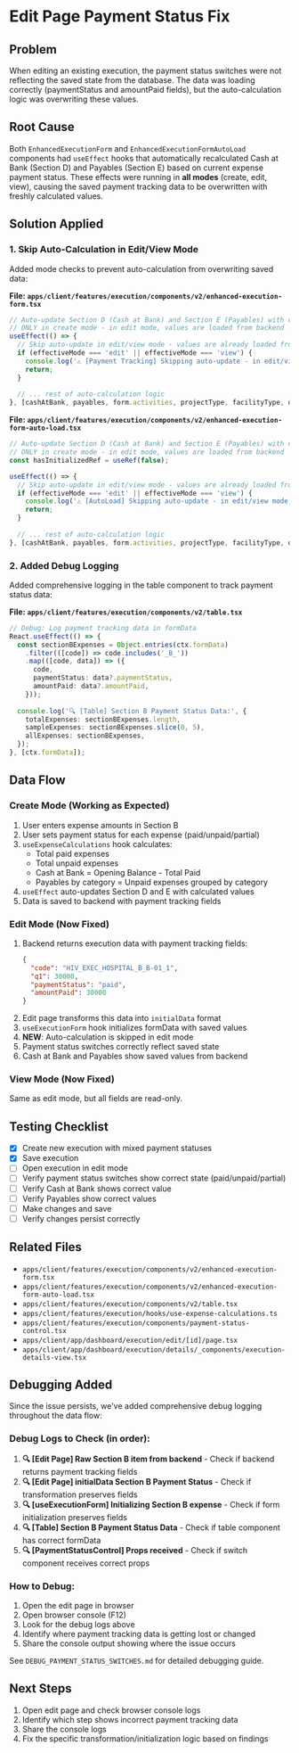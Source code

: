 # Edit Page Payment Status Fix

## Problem
When editing an existing execution, the payment status switches were not reflecting the saved state from the database. The data was loading correctly (paymentStatus and amountPaid fields), but the auto-calculation logic was overwriting these values.

## Root Cause
Both `EnhancedExecutionForm` and `EnhancedExecutionFormAutoLoad` components had `useEffect` hooks that automatically recalculated Cash at Bank (Section D) and Payables (Section E) based on current expense payment status. These effects were running in **all modes** (create, edit, view), causing the saved payment tracking data to be overwritten with freshly calculated values.

## Solution Applied

### 1. Skip Auto-Calculation in Edit/View Mode
Added mode checks to prevent auto-calculation from overwriting saved data:

**File: `apps/client/features/execution/components/v2/enhanced-execution-form.tsx`**
```typescript
// Auto-update Section D (Cash at Bank) and Section E (Payables) with computed values
// ONLY in create mode - in edit mode, values are loaded from backend
useEffect(() => {
  // Skip auto-update in edit/view mode - values are already loaded from backend
  if (effectiveMode === 'edit' || effectiveMode === 'view') {
    console.log('⚠️ [Payment Tracking] Skipping auto-update - in edit/view mode, using backend values');
    return;
  }
  
  // ... rest of auto-calculation logic
}, [cashAtBank, payables, form.activities, projectType, facilityType, quarter, form.formData, form.onFieldChange, effectiveMode]);
```

**File: `apps/client/features/execution/components/v2/enhanced-execution-form-auto-load.tsx`**
```typescript
// Auto-update Section D (Cash at Bank) and Section E (Payables) with computed values
// ONLY in create mode - in edit mode, values are loaded from backend
const hasInitializedRef = useRef(false);

useEffect(() => {
  // Skip auto-update in edit/view mode - values are already loaded from backend
  if (effectiveMode === 'edit' || effectiveMode === 'view') {
    console.log('⚠️ [AutoLoad] Skipping auto-update - in edit/view mode, using backend values');
    return;
  }
  
  // ... rest of auto-calculation logic
}, [cashAtBank, payables, form.activities, projectType, facilityType, quarter, form.formData, form.onFieldChange, effectiveMode]);
```

### 2. Added Debug Logging
Added comprehensive logging in the table component to track payment status data:

**File: `apps/client/features/execution/components/v2/table.tsx`**
```typescript
// Debug: Log payment tracking data in formData
React.useEffect(() => {
  const sectionBExpenses = Object.entries(ctx.formData)
    .filter(([code]) => code.includes('_B_'))
    .map(([code, data]) => ({
      code,
      paymentStatus: data?.paymentStatus,
      amountPaid: data?.amountPaid,
    }));
  
  console.log('🔍 [Table] Section B Payment Status Data:', {
    totalExpenses: sectionBExpenses.length,
    sampleExpenses: sectionBExpenses.slice(0, 5),
    allExpenses: sectionBExpenses,
  });
}, [ctx.formData]);
```

## Data Flow

### Create Mode (Working as Expected)
1. User enters expense amounts in Section B
2. User sets payment status for each expense (paid/unpaid/partial)
3. `useExpenseCalculations` hook calculates:
   - Total paid expenses
   - Total unpaid expenses
   - Cash at Bank = Opening Balance - Total Paid
   - Payables by category = Unpaid expenses grouped by category
4. `useEffect` auto-updates Section D and E with calculated values
5. Data is saved to backend with payment tracking fields

### Edit Mode (Now Fixed)
1. Backend returns execution data with payment tracking fields:
   ```json
   {
     "code": "HIV_EXEC_HOSPITAL_B_B-01_1",
     "q1": 30000,
     "paymentStatus": "paid",
     "amountPaid": 30000
   }
   ```
2. Edit page transforms this data into `initialData` format
3. `useExecutionForm` hook initializes formData with saved values
4. **NEW**: Auto-calculation is skipped in edit mode
5. Payment status switches correctly reflect saved state
6. Cash at Bank and Payables show saved values from backend

### View Mode (Now Fixed)
Same as edit mode, but all fields are read-only.

## Testing Checklist

- [x] Create new execution with mixed payment statuses
- [x] Save execution
- [ ] Open execution in edit mode
- [ ] Verify payment status switches show correct state (paid/unpaid/partial)
- [ ] Verify Cash at Bank shows correct value
- [ ] Verify Payables show correct values
- [ ] Make changes and save
- [ ] Verify changes persist correctly

## Related Files
- `apps/client/features/execution/components/v2/enhanced-execution-form.tsx`
- `apps/client/features/execution/components/v2/enhanced-execution-form-auto-load.tsx`
- `apps/client/features/execution/components/v2/table.tsx`
- `apps/client/features/execution/hooks/use-expense-calculations.ts`
- `apps/client/features/execution/components/payment-status-control.tsx`
- `apps/client/app/dashboard/execution/edit/[id]/page.tsx`
- `apps/client/app/dashboard/execution/details/_components/execution-details-view.tsx`

## Debugging Added

Since the issue persists, we've added comprehensive debug logging throughout the data flow:

### Debug Logs to Check (in order):
1. **🔍 [Edit Page] Raw Section B item from backend** - Check if backend returns payment tracking fields
2. **🔍 [Edit Page] initialData Section B Payment Status** - Check if transformation preserves fields
3. **🔍 [useExecutionForm] Initializing Section B expense** - Check if form initialization preserves fields
4. **🔍 [Table] Section B Payment Status Data** - Check if table component has correct formData
5. **🔍 [PaymentStatusControl] Props received** - Check if switch component receives correct props

### How to Debug:
1. Open the edit page in browser
2. Open browser console (F12)
3. Look for the debug logs above
4. Identify where payment tracking data is getting lost or changed
5. Share the console output showing where the issue occurs

See `DEBUG_PAYMENT_STATUS_SWITCHES.md` for detailed debugging guide.

## Next Steps
1. Open edit page and check browser console logs
2. Identify which step shows incorrect payment tracking data
3. Share the console logs
4. Fix the specific transformation/initialization logic based on findings
